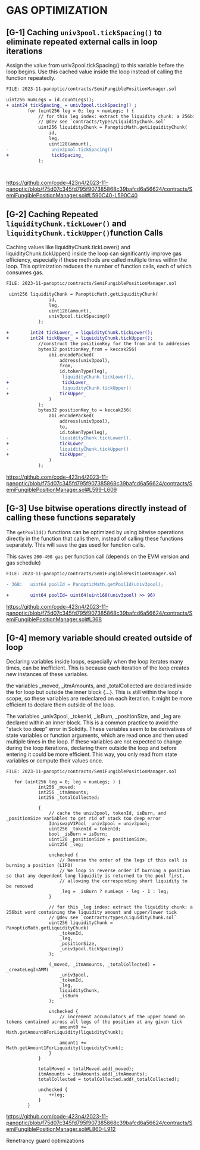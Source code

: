 # GAS OPTIMIZATION

##

## [G-1] Caching ``univ3pool.tickSpacing()`` to eliminate repeated external calls in loop iterations 

Assign the value from univ3pool.tickSpacing() to this variable before the loop begins.
Use this cached value inside the loop instead of calling the function repeatedly.

```diff
FILE: 2023-11-panoptic/contracts/SemiFungiblePositionManager.sol

uint256 numLegs = id.countLegs();
+ uint24 tickSpacing_ = univ3pool.tickSpacing() ;
        for (uint256 leg = 0; leg < numLegs; ) {
            // for this leg index: extract the liquidity chunk: a 256bit word containing the liquidity amount and upper/lower tick
            // @dev see `contracts/types/LiquidityChunk.sol`
            uint256 liquidityChunk = PanopticMath.getLiquidityChunk(
                id,
                leg,
                uint128(amount),
-                univ3pool.tickSpacing()
+                tickSpacing_
            );

         
```
https://github.com/code-423n4/2023-11-panoptic/blob/f75d07c345fd795f907385868c39bafcd6a56624/contracts/SemiFungiblePositionManager.sol#L590C40-L590C40

##

## [G-2] Caching Repeated ``liquidityChunk.tickLower()`` and ``liquidityChunk.tickUpper()``function Calls 

Caching values like liquidityChunk.tickLower() and liquidityChunk.tickUpper() inside the loop can significantly improve gas efficiency, especially if these methods are called multiple times within the loop. This optimization reduces the number of function calls, each of which consumes gas.

```diff
FILE: 2023-11-panoptic/contracts/SemiFungiblePositionManager.sol

 uint256 liquidityChunk = PanopticMath.getLiquidityChunk(
                id,
                leg,
                uint128(amount),
                univ3pool.tickSpacing()
            );

+        int24 tickLower_ = liquidityChunk.tickLower();
+        int24 tickUpper_ = liquidityChunk.tickUpper();
            //construct the positionKey for the from and to addresses
            bytes32 positionKey_from = keccak256(
                abi.encodePacked(
                    address(univ3pool),
                    from,
                    id.tokenType(leg),
-                    liquidityChunk.tickLower(),
+                    tickLower_
-                    liquidityChunk.tickUpper()
+                   tickUpper_ 
                )
            );
            bytes32 positionKey_to = keccak256(
                abi.encodePacked(
                    address(univ3pool),
                    to,
                    id.tokenType(leg),
-                   liquidityChunk.tickLower(),
+                   tickLower_
-                   liquidityChunk.tickUpper()
+                   tickUpper_ 
                )
            );

```
https://github.com/code-423n4/2023-11-panoptic/blob/f75d07c345fd795f907385868c39bafcd6a56624/contracts/SemiFungiblePositionManager.sol#L599-L609

##

## [G-3] Use bitwise operations directly instead of calling these functions separately

The ``getPoolId()`` functions can be optimized by using bitwise operations directly in the function that calls them, instead of calling these functions separately. This will save the gas used for function calls.

This saves ``200-400 gas`` per function call (depends on the EVM version and gas schedule)

```diff
FILE: 2023-11-panoptic/contracts/SemiFungiblePositionManager.sol

- 368:   uint64 poolId = PanopticMath.getPoolId(univ3pool);

+        uint64 poolId= uint64(uint160(univ3pool) >> 96)

```
https://github.com/code-423n4/2023-11-panoptic/blob/f75d07c345fd795f907385868c39bafcd6a56624/contracts/SemiFungiblePositionManager.sol#L368

##

## [G-4] memory variable should created outside of loop 

Declaring variables inside loops, especially when the loop iterates many times, can be inefficient. This is because each iteration of the loop creates new instances of these variables.

the variables _moved, _itmAmounts, and _totalCollected are declared inside the for loop but outside the inner block {...}. This is still within the loop's scope, so these variables are redeclared on each iteration. It might be more efficient to declare them outside of the loop.

The variables _univ3pool, _tokenId, _isBurn, _positionSize, and _leg are declared within an inner block. This is a common practice to avoid the "stack too deep" error in Solidity. These variables seem to be derivatives of state variables or function arguments, which are read once and then used multiple times in the loop.
If these variables are not expected to change during the loop iterations, declaring them outside the loop and before entering it could be more efficient. This way, you only read from state variables or compute their values once.

```solidity
FILE: 2023-11-panoptic/contracts/SemiFungiblePositionManager.sol

   for (uint256 leg = 0; leg < numLegs; ) {
            int256 _moved;
            int256 _itmAmounts;
            int256 _totalCollected;

            {
                // cache the univ3pool, tokenId, isBurn, and _positionSize variables to get rid of stack too deep error
                IUniswapV3Pool _univ3pool = univ3pool;
                uint256 _tokenId = tokenId;
                bool _isBurn = isBurn;
                uint128 _positionSize = positionSize;
                uint256 _leg;

                unchecked {
                    // Reverse the order of the legs if this call is burning a position (LIFO)
                    // We loop in reverse order if burning a position so that any dependent long liquidity is returned to the pool first,
                    // allowing the corresponding short liquidity to be removed
                    _leg = _isBurn ? numLegs - leg - 1 : leg;
                }

                // for this _leg index: extract the liquidity chunk: a 256bit word containing the liquidity amount and upper/lower tick
                // @dev see `contracts/types/LiquidityChunk.sol`
                uint256 liquidityChunk = PanopticMath.getLiquidityChunk(
                    _tokenId,
                    _leg,
                    _positionSize,
                    _univ3pool.tickSpacing()
                );

                (_moved, _itmAmounts, _totalCollected) = _createLegInAMM(
                    _univ3pool,
                    _tokenId,
                    _leg,
                    liquidityChunk,
                    _isBurn
                );

                unchecked {
                    // increment accumulators of the upper bound on tokens contained across all legs of the position at any given tick
                    amount0 += Math.getAmount0ForLiquidity(liquidityChunk);

                    amount1 += Math.getAmount1ForLiquidity(liquidityChunk);
                }
            }

            totalMoved = totalMoved.add(_moved);
            itmAmounts = itmAmounts.add(_itmAmounts);
            totalCollected = totalCollected.add(_totalCollected);

            unchecked {
                ++leg;
            }
        }

```
https://github.com/code-423n4/2023-11-panoptic/blob/f75d07c345fd795f907385868c39bafcd6a56624/contracts/SemiFungiblePositionManager.sol#L860-L912


Renetrancy guard optimizations


